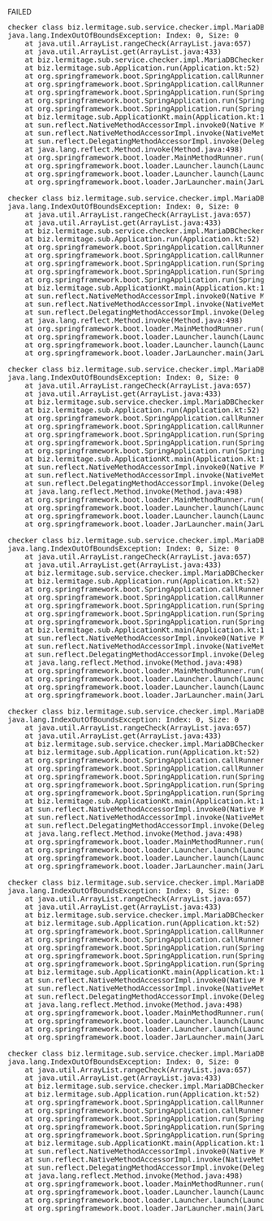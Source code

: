 FAILED

<pre>checker class biz.lermitage.sub.service.checker.impl.MariaDB100Checker failed, ignoring
java.lang.IndexOutOfBoundsException: Index: 0, Size: 0
	at java.util.ArrayList.rangeCheck(ArrayList.java:657)
	at java.util.ArrayList.get(ArrayList.java:433)
	at biz.lermitage.sub.service.checker.impl.MariaDBChecker.check(MariaDBChecker.kt:21)
	at biz.lermitage.sub.Application.run(Application.kt:52)
	at org.springframework.boot.SpringApplication.callRunner(SpringApplication.java:791)
	at org.springframework.boot.SpringApplication.callRunners(SpringApplication.java:775)
	at org.springframework.boot.SpringApplication.run(SpringApplication.java:345)
	at org.springframework.boot.SpringApplication.run(SpringApplication.java:1343)
	at org.springframework.boot.SpringApplication.run(SpringApplication.java:1332)
	at biz.lermitage.sub.ApplicationKt.main(Application.kt:115)
	at sun.reflect.NativeMethodAccessorImpl.invoke0(Native Method)
	at sun.reflect.NativeMethodAccessorImpl.invoke(NativeMethodAccessorImpl.java:62)
	at sun.reflect.DelegatingMethodAccessorImpl.invoke(DelegatingMethodAccessorImpl.java:43)
	at java.lang.reflect.Method.invoke(Method.java:498)
	at org.springframework.boot.loader.MainMethodRunner.run(MainMethodRunner.java:49)
	at org.springframework.boot.loader.Launcher.launch(Launcher.java:108)
	at org.springframework.boot.loader.Launcher.launch(Launcher.java:58)
	at org.springframework.boot.loader.JarLauncher.main(JarLauncher.java:88)

checker class biz.lermitage.sub.service.checker.impl.MariaDB101Checker failed, ignoring
java.lang.IndexOutOfBoundsException: Index: 0, Size: 0
	at java.util.ArrayList.rangeCheck(ArrayList.java:657)
	at java.util.ArrayList.get(ArrayList.java:433)
	at biz.lermitage.sub.service.checker.impl.MariaDBChecker.check(MariaDBChecker.kt:21)
	at biz.lermitage.sub.Application.run(Application.kt:52)
	at org.springframework.boot.SpringApplication.callRunner(SpringApplication.java:791)
	at org.springframework.boot.SpringApplication.callRunners(SpringApplication.java:775)
	at org.springframework.boot.SpringApplication.run(SpringApplication.java:345)
	at org.springframework.boot.SpringApplication.run(SpringApplication.java:1343)
	at org.springframework.boot.SpringApplication.run(SpringApplication.java:1332)
	at biz.lermitage.sub.ApplicationKt.main(Application.kt:115)
	at sun.reflect.NativeMethodAccessorImpl.invoke0(Native Method)
	at sun.reflect.NativeMethodAccessorImpl.invoke(NativeMethodAccessorImpl.java:62)
	at sun.reflect.DelegatingMethodAccessorImpl.invoke(DelegatingMethodAccessorImpl.java:43)
	at java.lang.reflect.Method.invoke(Method.java:498)
	at org.springframework.boot.loader.MainMethodRunner.run(MainMethodRunner.java:49)
	at org.springframework.boot.loader.Launcher.launch(Launcher.java:108)
	at org.springframework.boot.loader.Launcher.launch(Launcher.java:58)
	at org.springframework.boot.loader.JarLauncher.main(JarLauncher.java:88)

checker class biz.lermitage.sub.service.checker.impl.MariaDB102Checker failed, ignoring
java.lang.IndexOutOfBoundsException: Index: 0, Size: 0
	at java.util.ArrayList.rangeCheck(ArrayList.java:657)
	at java.util.ArrayList.get(ArrayList.java:433)
	at biz.lermitage.sub.service.checker.impl.MariaDBChecker.check(MariaDBChecker.kt:21)
	at biz.lermitage.sub.Application.run(Application.kt:52)
	at org.springframework.boot.SpringApplication.callRunner(SpringApplication.java:791)
	at org.springframework.boot.SpringApplication.callRunners(SpringApplication.java:775)
	at org.springframework.boot.SpringApplication.run(SpringApplication.java:345)
	at org.springframework.boot.SpringApplication.run(SpringApplication.java:1343)
	at org.springframework.boot.SpringApplication.run(SpringApplication.java:1332)
	at biz.lermitage.sub.ApplicationKt.main(Application.kt:115)
	at sun.reflect.NativeMethodAccessorImpl.invoke0(Native Method)
	at sun.reflect.NativeMethodAccessorImpl.invoke(NativeMethodAccessorImpl.java:62)
	at sun.reflect.DelegatingMethodAccessorImpl.invoke(DelegatingMethodAccessorImpl.java:43)
	at java.lang.reflect.Method.invoke(Method.java:498)
	at org.springframework.boot.loader.MainMethodRunner.run(MainMethodRunner.java:49)
	at org.springframework.boot.loader.Launcher.launch(Launcher.java:108)
	at org.springframework.boot.loader.Launcher.launch(Launcher.java:58)
	at org.springframework.boot.loader.JarLauncher.main(JarLauncher.java:88)

checker class biz.lermitage.sub.service.checker.impl.MariaDB103Checker failed, ignoring
java.lang.IndexOutOfBoundsException: Index: 0, Size: 0
	at java.util.ArrayList.rangeCheck(ArrayList.java:657)
	at java.util.ArrayList.get(ArrayList.java:433)
	at biz.lermitage.sub.service.checker.impl.MariaDBChecker.check(MariaDBChecker.kt:21)
	at biz.lermitage.sub.Application.run(Application.kt:52)
	at org.springframework.boot.SpringApplication.callRunner(SpringApplication.java:791)
	at org.springframework.boot.SpringApplication.callRunners(SpringApplication.java:775)
	at org.springframework.boot.SpringApplication.run(SpringApplication.java:345)
	at org.springframework.boot.SpringApplication.run(SpringApplication.java:1343)
	at org.springframework.boot.SpringApplication.run(SpringApplication.java:1332)
	at biz.lermitage.sub.ApplicationKt.main(Application.kt:115)
	at sun.reflect.NativeMethodAccessorImpl.invoke0(Native Method)
	at sun.reflect.NativeMethodAccessorImpl.invoke(NativeMethodAccessorImpl.java:62)
	at sun.reflect.DelegatingMethodAccessorImpl.invoke(DelegatingMethodAccessorImpl.java:43)
	at java.lang.reflect.Method.invoke(Method.java:498)
	at org.springframework.boot.loader.MainMethodRunner.run(MainMethodRunner.java:49)
	at org.springframework.boot.loader.Launcher.launch(Launcher.java:108)
	at org.springframework.boot.loader.Launcher.launch(Launcher.java:58)
	at org.springframework.boot.loader.JarLauncher.main(JarLauncher.java:88)

checker class biz.lermitage.sub.service.checker.impl.MariaDB104Checker failed, ignoring
java.lang.IndexOutOfBoundsException: Index: 0, Size: 0
	at java.util.ArrayList.rangeCheck(ArrayList.java:657)
	at java.util.ArrayList.get(ArrayList.java:433)
	at biz.lermitage.sub.service.checker.impl.MariaDBChecker.check(MariaDBChecker.kt:21)
	at biz.lermitage.sub.Application.run(Application.kt:52)
	at org.springframework.boot.SpringApplication.callRunner(SpringApplication.java:791)
	at org.springframework.boot.SpringApplication.callRunners(SpringApplication.java:775)
	at org.springframework.boot.SpringApplication.run(SpringApplication.java:345)
	at org.springframework.boot.SpringApplication.run(SpringApplication.java:1343)
	at org.springframework.boot.SpringApplication.run(SpringApplication.java:1332)
	at biz.lermitage.sub.ApplicationKt.main(Application.kt:115)
	at sun.reflect.NativeMethodAccessorImpl.invoke0(Native Method)
	at sun.reflect.NativeMethodAccessorImpl.invoke(NativeMethodAccessorImpl.java:62)
	at sun.reflect.DelegatingMethodAccessorImpl.invoke(DelegatingMethodAccessorImpl.java:43)
	at java.lang.reflect.Method.invoke(Method.java:498)
	at org.springframework.boot.loader.MainMethodRunner.run(MainMethodRunner.java:49)
	at org.springframework.boot.loader.Launcher.launch(Launcher.java:108)
	at org.springframework.boot.loader.Launcher.launch(Launcher.java:58)
	at org.springframework.boot.loader.JarLauncher.main(JarLauncher.java:88)

checker class biz.lermitage.sub.service.checker.impl.MariaDB105Checker failed, ignoring
java.lang.IndexOutOfBoundsException: Index: 0, Size: 0
	at java.util.ArrayList.rangeCheck(ArrayList.java:657)
	at java.util.ArrayList.get(ArrayList.java:433)
	at biz.lermitage.sub.service.checker.impl.MariaDBChecker.check(MariaDBChecker.kt:21)
	at biz.lermitage.sub.Application.run(Application.kt:52)
	at org.springframework.boot.SpringApplication.callRunner(SpringApplication.java:791)
	at org.springframework.boot.SpringApplication.callRunners(SpringApplication.java:775)
	at org.springframework.boot.SpringApplication.run(SpringApplication.java:345)
	at org.springframework.boot.SpringApplication.run(SpringApplication.java:1343)
	at org.springframework.boot.SpringApplication.run(SpringApplication.java:1332)
	at biz.lermitage.sub.ApplicationKt.main(Application.kt:115)
	at sun.reflect.NativeMethodAccessorImpl.invoke0(Native Method)
	at sun.reflect.NativeMethodAccessorImpl.invoke(NativeMethodAccessorImpl.java:62)
	at sun.reflect.DelegatingMethodAccessorImpl.invoke(DelegatingMethodAccessorImpl.java:43)
	at java.lang.reflect.Method.invoke(Method.java:498)
	at org.springframework.boot.loader.MainMethodRunner.run(MainMethodRunner.java:49)
	at org.springframework.boot.loader.Launcher.launch(Launcher.java:108)
	at org.springframework.boot.loader.Launcher.launch(Launcher.java:58)
	at org.springframework.boot.loader.JarLauncher.main(JarLauncher.java:88)

checker class biz.lermitage.sub.service.checker.impl.MariaDB55Checker failed, ignoring
java.lang.IndexOutOfBoundsException: Index: 0, Size: 0
	at java.util.ArrayList.rangeCheck(ArrayList.java:657)
	at java.util.ArrayList.get(ArrayList.java:433)
	at biz.lermitage.sub.service.checker.impl.MariaDBChecker.check(MariaDBChecker.kt:21)
	at biz.lermitage.sub.Application.run(Application.kt:52)
	at org.springframework.boot.SpringApplication.callRunner(SpringApplication.java:791)
	at org.springframework.boot.SpringApplication.callRunners(SpringApplication.java:775)
	at org.springframework.boot.SpringApplication.run(SpringApplication.java:345)
	at org.springframework.boot.SpringApplication.run(SpringApplication.java:1343)
	at org.springframework.boot.SpringApplication.run(SpringApplication.java:1332)
	at biz.lermitage.sub.ApplicationKt.main(Application.kt:115)
	at sun.reflect.NativeMethodAccessorImpl.invoke0(Native Method)
	at sun.reflect.NativeMethodAccessorImpl.invoke(NativeMethodAccessorImpl.java:62)
	at sun.reflect.DelegatingMethodAccessorImpl.invoke(DelegatingMethodAccessorImpl.java:43)
	at java.lang.reflect.Method.invoke(Method.java:498)
	at org.springframework.boot.loader.MainMethodRunner.run(MainMethodRunner.java:49)
	at org.springframework.boot.loader.Launcher.launch(Launcher.java:108)
	at org.springframework.boot.loader.Launcher.launch(Launcher.java:58)
	at org.springframework.boot.loader.JarLauncher.main(JarLauncher.java:88)

</pre>